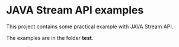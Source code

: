 # JAVA Stream API examples
This project contains some practical example with JAVA Stream API.  

The examples are in the folder **test**.